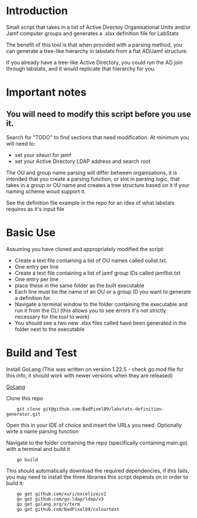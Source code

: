 # Introduction 
Small script that takes in a list of Active Directoy Organisational Units and/or Jamf computer groups and generates a .xlsx definition file for LabStats

The benefit of this tool is that when provided with a parsing method, you can generate a tree-like hierarchy in labstats from a flat AD/Jamf structure.

If you already have a tree-like Active Directory, you could run the AD join through labstats, and it would replicate that hierarchy for you.

# Important notes

## You will need to modify this script before you use it. 

Search for "TODO" to find sections that need modification. At minimum you will need to:

* set your siteurl for jamf
* set your Active Directory LDAP address and search root

The OU and group name parsing will differ between organisations, it is intended that you create a parsing function, or slot in parsing logic, that takes in a group or OU name and creates a tree structure based on it if your naming scheme woud support it. 

See the definition file example in the repo for an idea of what labstats requires as it's input file

# Basic Use

Assuming you have cloned and appropriately modified the script:

* Create a text file containing a list of OU names called oulist.txt.
* One entry per line
* Create a text file containing a list of jamf group IDs called jamflist.txt 
* One entry per line
* place these in the same folder as the built executable
* Each line must be the name of an OU or a group ID you want to generate a definition for.
* Navigate a terminal window to the folder containing the executable and run it from the CLI (this allows you to see errors it's not strictly necessary for the tool to work)
* You should see a two new .xlsx files called have been generated in the folder next to the executable

# Build and Test
Install GoLang (This was written on version 1.22.5 - check go.mod file for this info, it should work with newer versions when they are released)

[GoLang](https://go.dev/dl/)

Clone this repo

        git clone git@github.com:BadPixel89/labstats-definition-generator.git

Open this in your IDE of choice and insert the URLs you need. Optionally wirte a name parsing function

Navigate to the folder containing the repo (specifically containing main.go) with a terminal and build it

        go build

This should automatically download the required dependencies, if this fails, you may need to install the three libraries this script depends on in order to build it:

        go get github.com/xuri/excelize/v2
        go get github.com/go-ldap/ldap/v3
        go get golang.org/x/term
        go get github.com/BadPixel89/colourtext
